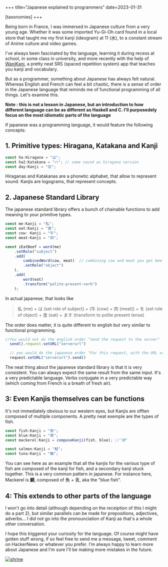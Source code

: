 +++
title="Japanese explained to programmers"
date=2023-01-31

[taxonomies]
+++

Being born in France, I was immersed in Japanese culture from a very young age. Whether it was some imported Yu-Gi-Oh card found in a local store that taught me my first kanji (ideogram) at 11 (水), to a constant stream of Anime culture and video games.

I've always been fascinated by the language, learning it during recess at school, in some class in university, and more recently with the help of [WaniKani](https://www.wanikani.com/), a pretty neat SRS (spaced repetition system) app that teaches you kanji and vocabulary.

But as a programmer, something about Japanese has always felt natural. Whereas English and French can feel a bit chaotic, there is a sense of order in the Japanese language that reminds me of functional programming of all things. Let's examine this.

<!-- more -->

**Note : this is not a lesson in Japanese, but an introduction to how different language can be as different as Haskell and C. I'll purposedely focus on the most idiomatic parts of the language**

If japanese was a programming language, it would feature the following concepts:

## 1. Primitive types: Hiragana, Katakana and Kanji

```typescript
const ha:Hiragana = "は";
const ha2:Katakana = "ハ"; // same sound as hiragana version
const day:Kanji = "日";
```

Hiraganas and Katakanas are a phonetic alphabet, that allow to represent sound. Kanjis are logograms, that represent concepts.

## 2. Japanese Standard Library

The japanese standard library offers a bunch of chainable functions to add meaning to your primitive types.

```typescript
const me:Kanji = "私";
const eat:Kanji = "食";
const cow: Kanji = "牛";
const meat:Kanji = "肉";

const iEatBeef = word(me)
    .setRole("subject")
    .add(
        combinedWord(cow, meat)  // combining cow and meat you get beef
        .setRole("object")
    ),
    .add(
        word(eat)
        .transform("polite-present-verb")
    );
```

In actual japanese, that looks like

> 私 (me) + は (set role of subject) + (牛 (cow) + 肉 (meat)) + を (set role of object) + 食 (eat) + ます (transform to polite present tense)

The order does matter, it is quite different to english but very similar to functional programming.


```typescript
//You would not do the english order "Send the request to the server"
  send().request.setURL("serverurl")

  // you would do the japanese order "For this request, with the URL xxx, send it to the server"
  request.setURL("serverurl").send()
```

The neat thing about the japanese standard library is that it is very consistent. You can always expect the same result from the same input. It's a very predictable language. Verbs conjugate in a very predictable way (which coming from French is a breath of fresh air).

## 3: Even Kanjis themselves can be functions

It's not immediately obvious to our western eyes, but Kanjis are offten composed of multiple components. A pretty neat exemple are the types of fish.

```typescript
const fish:Kanji = "魚";
const blue:Kanji = "青";
const mackerel:Kanji = composeKanji(fish, blue); //"鯖"

const salmon:Kanji = "鮭";
const tuna:Kanji = "鮪";
```

You can see here as an example that all the kanjis for the various type of fish are composed of the kanji for fish, and a secondary kanji stuck together. This is a very common pattern in japanese. For instance here, Mackerel is **鯖**, composed of 魚 + 青, aka the "blue fish".


## 4: This extends to other parts of the language

I won't go into detail (although depending on the receiption of this I might do a part 2), but similar parallels can be made for prepositions, adjectives, adverbs... I did not go into the pronounciation of Kanji as that's a whole other conversation. 

I hope this triggered your curiosity for the language. Of course might have gotten stuff wrong, if so feel free to send me a message, tweet, comment on HackerNews or whatever you prefer. I'm always happy to learn more about Japanese and I'm sure I'll be making more mistakes in the future.
    
[![shrine](/images/shrine.png)](/images/shrine.png)